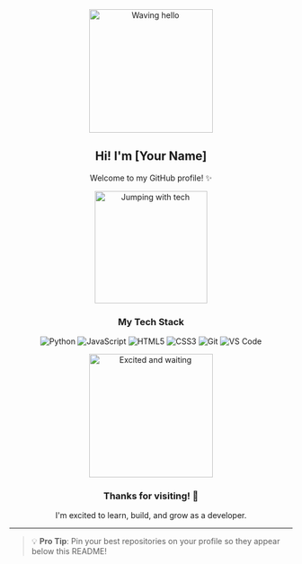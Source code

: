 <div align="center">

  <!-- Waving Hello -->
  <img src="https://media.giphy.com/media/v1.Y2lkPTc5MGI3NjExd3F0bGZ3dGZ4dGt5eWZ5a2J0bGZ4dGt5eWZ5a2J0bGZ4dGt5eWZ5a2J0bGZ4dGt5eWZ5a2J0bCZlcD12MV9pbnRlcm5hbF9naWZfYnlfaWQmY3Q9Zw/3o7TKsQ8UQ4l4LhG2c/giphy.gif" width="220" alt="Waving hello">
  <h2>Hi! I'm [Your Name]</h2>
  <p>Welcome to my GitHub profile! ✨</p>

  <!-- Jumping + Tech Stack -->
  <img src="https://media.giphy.com/media/v1.Y2lkPTc5MGI3NjExd3F0bGZ3dGZ4dGt5eWZ5a2J0bGZ4dGt5eWZ5a2J0bGZ4dGt5eWZ5a2J0bGZ4dGt5eWZ5a2J0bCZlcD12MV9pbnRlcm5hbF9naWZfYnlfaWQmY3Q9Zw/l0HlN5Y28D9MzzcRy/giphy.gif" width="200" alt="Jumping with tech">
  <h3>My Tech Stack</h3>

  ![Python](https://img.shields.io/badge/Python-3776AB?logo=python&logoColor=white)
  ![JavaScript](https://img.shields.io/badge/JavaScript-F7DF1E?logo=javascript&logoColor=black)
  ![HTML5](https://img.shields.io/badge/HTML5-E34F26?logo=html5&logoColor=white)
  ![CSS3](https://img.shields.io/badge/CSS3-1572B6?logo=css3&logoColor=white)
  ![Git](https://img.shields.io/badge/Git-F05032?logo=git&logoColor=white)
  ![VS Code](https://img.shields.io/badge/VS_Code-007ACC?logo=visual-studio-code&logoColor=white)

  <!-- Final Pose -->
  <img src="https://media.giphy.com/media/v1.Y2lkPTc5MGI3NjExd3F0bGZ3dGZ4dGt5eWZ5a2J0bGZ4dGt5eWZ5a2J0bGZ4dGt5eWZ5a2J0bGZ4dGt5eWZ5a2J0bCZlcD12MV9pbnRlcm5hbF9naWZfYnlfaWQmY3Q9Zw/26BRv0ThflsNzdr2M/giphy.gif" width="220" alt="Excited and waiting">
  <h3>Thanks for visiting! 🚀</h3>
  <p>I'm excited to learn, build, and grow as a developer.</p>

</div>

---

> 💡 **Pro Tip**: Pin your best repositories on your profile so they appear below this README!
